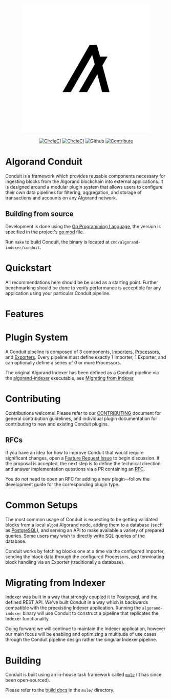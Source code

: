 <div style="text-align:center" align="center">
  <picture>
    <img src="./assets/algorand_logo_mark_black.svg" alt="Algorand" width="400">
    <source media="(prefers-color-scheme: dark)" srcset="./assets/algorand_logo_mark_white.svg">
    <source media="(prefers-color-scheme: light)" srcset="./assets/algorand_logo_mark_black.svg">
  </picture>

[![CircleCI](https://img.shields.io/circleci/build/github/algorand/indexer/develop?label=develop)](https://circleci.com/gh/algorand/indexer/tree/develop)
[![CircleCI](https://img.shields.io/circleci/build/github/algorand/indexer/master?label=master)](https://circleci.com/gh/algorand/indexer/tree/master)
![Github](https://img.shields.io/github/license/algorand/indexer)
[![Contribute](https://img.shields.io/badge/contributor-guide-blue?logo=github)](https://github.com/algorand/go-algorand/blob/master/CONTRIBUTING.md)
</div>

# Algorand Conduit

Conduit is a framework which provides reusable components necessary for ingesting blocks from the Algorand blockchain into external applications. It is designed around a modular plugin system that allows users to configure their own data pipelines for filtering, aggregation, and storage of transactions and accounts on any Algorand network.

## Building from source ##

Development is done using the [Go Programming Language](https://golang.org/), the version is specified in the project's [go.mod](go.mod) file.

Run `make` to build Conduit, the binary is located at `cmd/algorand-indexer/conduit`.

# Quickstart

All recommendations here should be be used as a starting point. Further benchmarking should be done to verify performance is acceptible for any application using your particular Conduit pipeline.

# Features

# Plugin System
A Conduit pipeline is composed of 3 components, [Importers](../importers/README.md), [Processors](../processors/README.md), and [Exporters](../exporters/README.md).
Every pipeline must define exactly 1 Importer, 1 Exporter, and can optionally define a series of 0 or more Processors.


The original Algorand Indexer has been defined as a Conduit pipeline via the [algorand-indexer](../cmd/algorand-indexer/daemon.go) executable, see [Migrating from Indexer](#migrating-from-indexer)

# Contributing

Contributions welcome! Please refer to our [CONTRIBUTING](https://github.com/algorand/go-algorand/blob/master/CONTRIBUTING.md) document for general contribution guidelines, and individual plugin documentation for contributing to new and existing Conduit plugins.

## RFCs
If you have an idea for how to improve Conduit that would require significant changes, open a [Feature Request Issue](https://github.com/algorand/indexer/issues/new/choose) to begin discussion. If the proposal is accepted, the next step is to define the technical direction and answer implementation questions via a PR containing an [RFC](./rfc/template.md).  

You do _not_ need to open an RFC for adding a new plugin--follow the development guide for the corresponding plugin type.

<!-- USAGE_START_MARKER -->

# Common Setups

The most common usage of Conduit is expecting to be getting validated blocks from a local `algod` Algorand node, adding them to a database (such as [PostgreSQL](https://www.postgresql.org/)), and serving an API to make available a variety of prepared queries. Some users may wish to directly write SQL queries of the database.

Conduit works by fetching blocks one at a time via the configured Importer, sending the block data through the configured Processors, and terminating block handling via an Exporter (traditionally a database).


<!-- USAGE_END_MARKER_LINE -->

# Migrating from Indexer

Indexer was built in a way that strongly coupled it to Postgresql, and the defined REST API. We've built Conduit in a way which is backwards compatible with the preexisting Indexer application. Running the `algorand-indexer` binary will use Conduit to construct a pipeline that replicates the Indexer functionality.

Going forward we will continue to maintain the Indexer application, however our main focus will be enabling and optimizing a multitude of use cases through the Conduit pipeline design rather the singular Indexer pipeline.

# Building

Conduit is built using an in-house task framework called [`mule`](https://pypi.org/project/mulecli/) (it has since been open-sourced).

Please refer to the [build docs](../mule/README.md) in the `mule/` directory.
